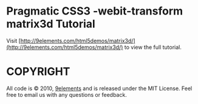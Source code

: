 Pragmatic CSS3 -webit-transform matrix3d Tutorial
=================================================

Visit [http://9elements.com/html5demos/matrix3d/](http://9elements.com/html5demos/matrix3d/) to view the full tutorial.

COPYRIGHT
=========

All code is © 2010, [9elements](http://9elements.com) and is released under the MIT License.
Feel free to email us with any questions or feedback.
